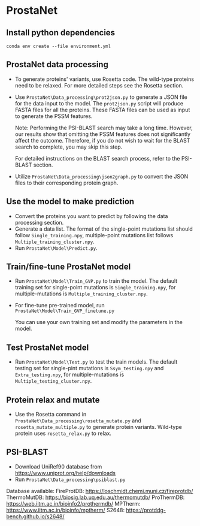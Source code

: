 # ProstaNet

## Install python dependencies
```
conda env create --file environment.yml
```

## ProstaNet data processing
- To generate proteins' variants, use Rosetta code. The wild-type proteins need to be relaxed. For more detailed steps see the Rosetta section.
- Use ```ProstaNet\Data_processing\prot2json.py``` to generate a JSON file for the data input to the model. The ```prot2json.py``` script will produce FASTA files for all the proteins. These FASTA files can be used as input to generate the PSSM features.

  Note: Performing the PSI-BLAST search may take a long time. However, our results show that omitting the PSSM features does not significantly affect the outcome. Therefore, if you do not wish to wait for the BLAST search to complete, you may skip this step.

  For detailed instructions on the BLAST search process, refer to the PSI-BLAST section.
- Utilize ```ProstaNet\Data_processing\json2graph.py``` to convert the JSON files to their corresponding protein graph.

## Use the model to make prediction
- Convert the proteins you want to predict by following the data processing section.
- Generate a data list. The format of the single-point mutations list should follow ```Single_training.npy```, multiple-point mutations list follows ```Multiple_training_cluster.npy```.
- Run ```ProstaNet\Model\Predict.py```.

## Train/fine-tune ProstaNet model
- Run ```ProstaNet\Model\Train_GVP.py``` to train the model. The default training set for single-point mutations is ```Single_training.npy```, for multiple-mutations is ```Multiple_training_cluster.npy```.
- For fine-tune pre-trained model, run ```ProstaNet\Model\Train_GVP_finetune.py```

  You can use your own training set and modify the parameters in the model.

## Test ProstaNet model
- Run ```ProstaNet\Model\Test.py``` to test the train models. The default testing set for single-pint mutations is ```Ssym_testing.npy``` and ```Extra_testing.npy```, for multiple-mutations is ```Multiple_testing_cluster.npy```.

## Protein relax and mutate
- Use the Rosetta command in ```ProstaNet\Data_processing\rosetta_mutate.py``` and ```rosetta_mutate_multiple.py``` to generate protein variants. Wild-type protein uses ```rosetta_relax.py``` to relax.

## PSI-BLAST
- Download UniRef90 database from https://www.uniprot.org/help/downloads
- Run ```ProstaNet\Data_processing\psiblast.py```

Database available:
FireProtDB: https://loschmidt.chemi.muni.cz/fireprotdb/
ThermoMutDB: https://biosig.lab.uq.edu.au/thermomutdb/
ProThermDB: https://web.iitm.ac.in/bioinfo2/prothermdb/
MPTherm: https://www.iitm.ac.in/bioinfo/mptherm/
S2648: https://protddg-bench.github.io/s2648/
